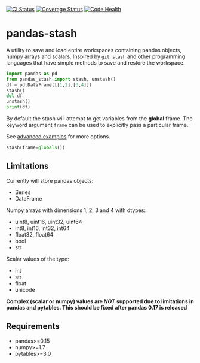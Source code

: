 [![CI Status](https://travis-ci.org/bashtage/pandas-stash.svg?branch=master)](https://travis-ci.org/bashtage/pandas-stash)
[![Coverage Status](https://coveralls.io/repos/bashtage/pandas-stash/badge.svg?branch=master)](https://coveralls.io/r/bashtage/pandas-stash?branch=master)
[![Code Health](https://landscape.io/github/bashtage/pandas-stash/master/landscape.svg?style=flat)](https://landscape.io/github/bashtage/pandas-stash/master)

# pandas-stash
A utility to save and load entire workspaces containing pandas objects, numpy 
arrays and scalars. Inspired by `git stash` and other programming languages 
that have simple methods to save and restore the workspace.

```python
import pandas as pd
from pandas_stash import stash, unstash()
df = pd.DataFrame([[1,2],[3,4]])
stash()
del df
unstash()
print(df)
```

By default the stash will attempt to get variables from the **global** frame. 
The keyword argument `frame` can be used to explicitly pass a particular frame.

See [advanced examples](https://github.com/bashtage/pandas-stash/blob/master/doc/source/examples.rst) for more options.

```python
stash(frame=globals())
```

## Limitations
Currently will store pandas objects:

* Series
* DataFrame

Numpy arrays with dimensions 1, 2, 3 and 4 with dtypes:

* uint8, uint16, uint32, uint64
* int8, int16, int32, int64
* float32, float64
* bool
* str

Scalar values of the type:

* int
* str
* float
* unicode

**Complex (scalar or numpy) values are *NOT* supported due to limitations 
in pandas and pytables. This should be fixed after pandas 0.17 is released**

## Requirements
* pandas>=0.15
* numpy>=1.7
* pytables>=3.0


